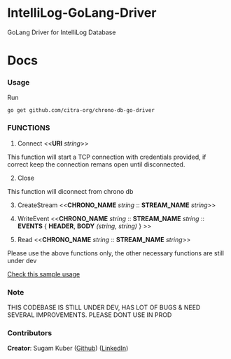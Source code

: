 # IntelliLog-GoLang-Driver
GoLang Driver for IntelliLog Database


# Docs

### Usage
Run
```
go get github.com/citra-org/chrono-db-go-driver
```

### FUNCTIONS

1. Connect <<**URI** *string*>>

This function will start a TCP connection with credentials provided, if correct keep the connection  remans open until disconnected.

2. Close

This function will diconnect from chrono db

3. CreateStream <<**CHRONO_NAME** *string* :: **STREAM_NAME** *string*>>

4. WriteEvent <<**CHRONO_NAME** *string* :: **STREAM_NAME** *string* :: **EVENTS** { **HEADER**, **BODY** *(string, string)* } >>

5. Read <<**CHRONO_NAME** *string* :: **STREAM_NAME** *string*>>

Please use the above functions only, the other necessary functions are still under dev

[Check this sample usage](https://github.com/citra-org/dosis/tree/main/chrono-db-go-driver#readme)

### Note

THIS CODEBASE IS STILL UNDER DEV, HAS LOT OF BUGS & NEED SEVERAL IMPROVEMENTS. PLEASE DONT USE IN PROD


### Contributors

**Creator**: Sugam Kuber ([Github](https://github.com/sugamkuber)) ([LinkedIn](https://linkedin.com/in/sugamkuber))
